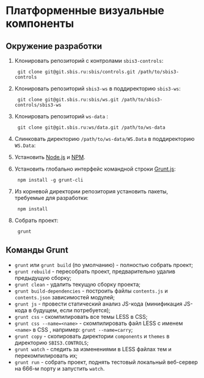 # Платформенные визуальные компоненты

## Окружение разработки

1. Клонировать репозиторий с контролами `sbis3-controls`:

		git clone git@git.sbis.ru:sbis/controls.git /path/to/sbis3-controls

2. Клонировать репозиторий `sbis3-ws` в поддиректорию `sbis3-ws`:

        git clone git@git.sbis.ru:sbis/ws.git /path/to/sbis3-controls/sbis3-ws

3. Клонировать репозиторий `ws-data` :

        git clone git@git.sbis.ru:ws/data.git /path/to/ws-data
        
4. Слинковать директорию `/path/to/ws-data/WS.Data` в поддиректорию `WS.Data`:

5. Установить [Node.js](http://nodejs.org/) и [NPM](http://npmjs.com).

6. Установить глобально интерфейс командной строки [Grunt.js](http://gruntjs.com):

        npm install -g grunt-cli

7. Из корневой директории репозитория установить пакеты, требуемые для разработки:

        npm install

8. Собрать проект:

        grunt

## Команды Grunt

- `grunt` или `grunt build` (по умолчанию) - полностью собрать проект;
- `grunt rebuild` - пересобрать проект, предварительно удалив предыдущую сборку;
- `grunt clean` - удалить текущую сборку проекта;
- `grunt build-dependencies` - построить файлы `contents.js` и `contents.json` зависимостей модулей;
- `grunt js` - провести статический анализ JS-кода (минификация JS-кода в будущем, если потребуется);
- `grunt css` - скомпилировать все темы LESS в CSS;
- `grunt css --name=<name>` - скомпилировать файл LESS с именем `<name>` в CSS , например: `grunt --name=carry`;
- `grunt copy` - скопировать директории `components` и `themes` в директорию `SBIS3.CONTROLS`;
- `grunt watch` - следить за изменениями в LESS файлах тем и перекомпилировать их;
- `grunt run` - собрать проект, поднять тестовый локальный веб-сервер на 666-м порту и запустить `watch`.